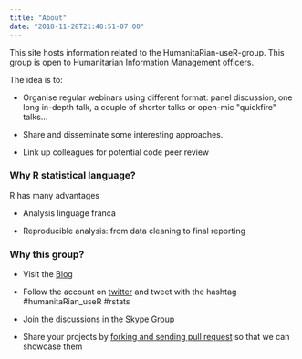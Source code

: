 ```yaml
---
title: "About"
date: "2018-11-28T21:48:51-07:00"
---
```


This site hosts information related to the HumanitaRian-useR-group. This group is open to Humanitarian Information Management officers. 


The idea is to:

- Organise regular webinars using different format: panel discussion, one long in-depth talk, a couple of shorter talks or open-mic "quickfire" talks...

- Share and disseminate some interesting approaches.

- Link up colleagues for potential code peer review 

### Why R statistical language?

R has many advantages

 * Analysis linguage franca
 
 * Reproducible analysis: from data cleaning to final reporting 

### Why this group?

 * Visit the [Blog](https://humanitarian-user-group.github.io/)
 
 * Follow the account on [twitter](https://twitter.com/HumanitaRianus1) and tweet with the hashtag #humanitaRian_useR #rstats
 
 * Join the discussions in the [Skype Group](https://join.skype.com/qYBKC5q3wKp4)
 
 * Share your projects by [forking and sending pull request](https://github.com/HumanitaRian-useR-group/blogdown) so that we can showcase them

